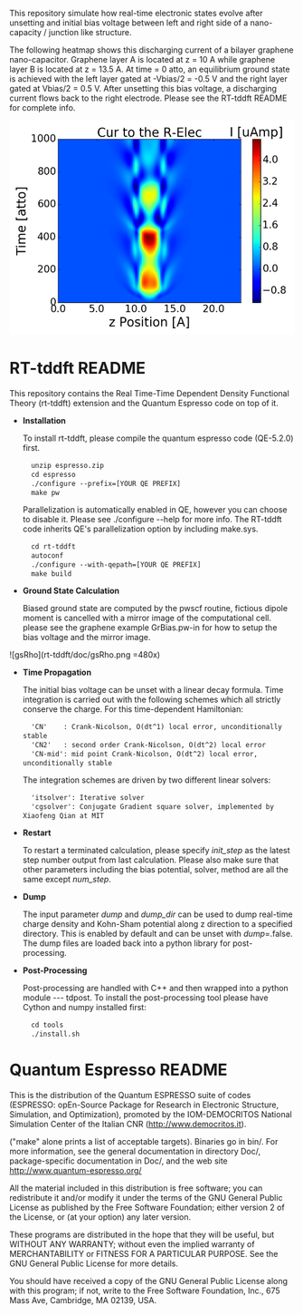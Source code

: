 This repository simulate how real-time electronic states evolve after unsetting
and initial bias voltage between left and right side of a nano-capacity / 
junction like structure.

The following heatmap shows this discharging current of a bilayer graphene 
nano-capacitor. Graphene layer A is located at z = 10 A while graphene layer
B is located at z = 13.5 A. At time = 0 atto, an equilibrium ground state is
achieved with the left layer gated at -Vbias/2 = -0.5 V and the right layer
gated at Vbias/2 = 0.5 V. After unsetting this bias voltage, a discharging 
current flows back to the right electrode. Please see the RT-tddft README for
complete info.

![mapCur](rt-tddft/doc/mapCur.png?raw=true)

# RT-tddft README

This repository contains the Real Time-Time Dependent Density Functional
Theory (rt-tddft) extension and the Quantum Espresso code on top of it.

- **Installation**

	To install rt-tddft, please compile the quantum espresso code (QE-5.2.0)
	first.

		unzip espresso.zip
		cd espresso
		./configure --prefix=[YOUR QE PREFIX]
		make pw

	Parallelization is automatically enabled in QE, however you can choose
	to disable it. Please see ./configure --help for more info. The RT-tddft
	code inherits QE's parallelization option by including make.sys.

		cd rt-tddft
		autoconf
		./configure --with-qepath=[YOUR QE PREFIX]
		make build

- **Ground State Calculation**

	Biased ground state are computed by the pwscf routine, fictious dipole
	moment is cancelled with a mirror image of the computational cell. please
	see the graphene example GrBias.pw-in for how to setup the bias voltage
	and the mirror image.

![gsRho](rt-tddft/doc/gsRho.png =480x)

- **Time Propagation**

	The initial bias voltage can be unset with a linear decay formula. Time 
	integration is carried out with the following schemes which all strictly
	conserve the charge. For this time-dependent Hamiltonian:

		'CN'    : Crank-Nicolson, O(dt^1) local error, unconditionally stable
		'CN2'   : second order Crank-Nicolson, O(dt^2) local error
		'CN-mid': mid point Crank-Nicolson, O(dt^2) local error, unconditionally stable

	The integration schemes are driven by two different linear solvers:

		'itsolver': Iterative solver
		'cgsolver': Conjugate Gradient square solver, implemented by Xiaofeng Qian at MIT

- **Restart**

	To restart a terminated calculation, please specify *init_step* as the latest
	step number output from last calculation. Please also make sure 
	that other parameters including the bias potential, solver, method are all
	the same except *num_step*.

- **Dump**

	The input parameter *dump* and *dump_dir* can be used to dump real-time charge
	density and Kohn-Sham potential along z direction to a specified directory. This
	is enabled by default and can be unset with *dump*=.false. The dump files are loaded
	back into a python library for post-processing.

- **Post-Processing**

	Post-processing are handled with C++ and then wrapped into a python module --- tdpost.
	To install the post-processing tool please have Cython and numpy installed first:
	
		cd tools
		./install.sh

# Quantum Espresso README

This is the distribution of the Quantum ESPRESSO suite of codes (ESPRESSO: 
opEn-Source Package for Research in Electronic Structure, Simulation, 
and Optimization), promoted by the IOM-DEMOCRITOS National Simulation Center 
of the Italian CNR (http://www.democritos.it). 

("make" alone prints a list of acceptable targets). Binaries go in bin/.
For more information, see the general documentation in directory Doc/, 
package-specific documentation in Doc/, and the web site
http://www.quantum-espresso.org/

All the material included in this distribution is free software;
you can redistribute it and/or modify it under the terms of the GNU
General Public License as published by the Free Software Foundation;
either version 2 of the License, or (at your option) any later version.

These programs are distributed in the hope that they will be useful, but
WITHOUT ANY WARRANTY; without even the implied warranty of MERCHANTABILITY
or FITNESS FOR A PARTICULAR PURPOSE. See the GNU General Public License
for more details.

You should have received a copy of the GNU General Public License along
with this program; if not, write to the Free Software Foundation, Inc.,
675 Mass Ave, Cambridge, MA 02139, USA.
